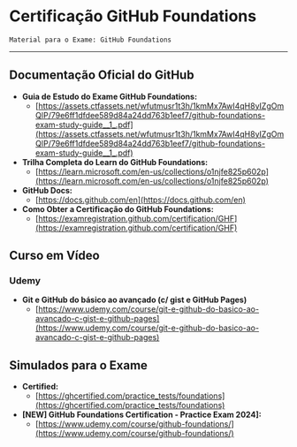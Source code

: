 # Certificação GitHub Foundations

`Material para o Exame: GitHub Foundations`

---

## **Documentação Oficial do GitHub**

- **Guia de Estudo do Exame GitHub Foundations:**
    - [https://assets.ctfassets.net/wfutmusr1t3h/1kmMx7AwI4qH8yIZgOmQlP/79e6ff1dfdee589d84a24dd763b1eef7/github-foundations-exam-study-guide__1_.pdf](https://assets.ctfassets.net/wfutmusr1t3h/1kmMx7AwI4qH8yIZgOmQlP/79e6ff1dfdee589d84a24dd763b1eef7/github-foundations-exam-study-guide__1_.pdf)
- **Trilha Completa do Learn do GitHub Foundations:**
    - [https://learn.microsoft.com/en-us/collections/o1njfe825p602p](https://learn.microsoft.com/en-us/collections/o1njfe825p602p)
- **GitHub Docs:**
    - [https://docs.github.com/en](https://docs.github.com/en)
- **Como Obter a Certificação do GitHub Foundations:**
    - [https://examregistration.github.com/certification/GHF](https://examregistration.github.com/certification/GHF)

## **Curso em Vídeo**

### Udemy

- **Git e GitHub do básico ao avançado (c/ gist e GitHub Pages)**
    - [https://www.udemy.com/course/git-e-github-do-basico-ao-avancado-c-gist-e-github-pages](https://www.udemy.com/course/git-e-github-do-basico-ao-avancado-c-gist-e-github-pages)

## **Simulados para o Exame**

- **Certified:**
    - [https://ghcertified.com/practice_tests/foundations](https://ghcertified.com/practice_tests/foundations)
- **[NEW] GitHub Foundations Certification - Practice Exam 2024]:**
    - [https://www.udemy.com/course/github-foundations/](https://www.udemy.com/course/github-foundations/)
